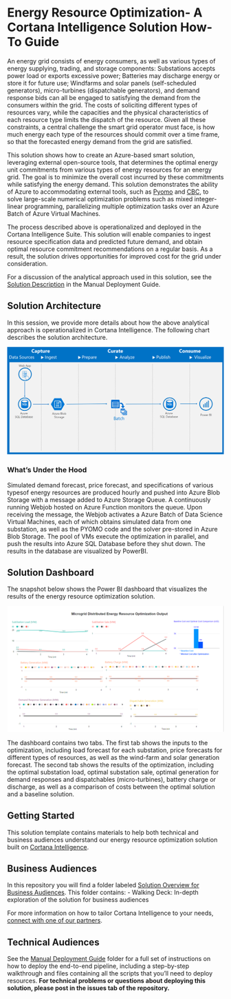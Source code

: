 # Energy Resource Optimization- A Cortana Intelligence Solution How-To Guide

An energy grid consists of energy consumers, as well as various types of energy supplying, trading, and storage components: Substations accepts power load or exports excessive power; Batteries may discharge energy or store it for future use; Windfarms and solar panels (self-scheduled generators), micro-turbines (dispatchable generators), and demand response bids can all be engaged to satisfying the demand from the consumers within the grid. The costs of soliciting different types of resources vary, while the capacities and the physical characteristics of each resource type limits the dispatch of the resource. Given all these constraints, a central challenge the smart grid operator must face, is how much energy each type of the resources should commit over a time frame, so that the forecasted energy demand from the grid are satisfied.

This solution shows how to create an Azure-based smart solution, leveraging external open-source tools, that determines the optimal energy unit commitments from various types of energy resources for an energy grid. The goal is to minimize the overall cost incurred by these commitments while satisfying the energy demand. This solution demonstrates the ability of Azure to accommodating external tools, such as [Pyomo](http://www.pyomo.org/) and [CBC](https://projects.coin-or.org/Cbc), to solve large-scale numerical optimization problems such as mixed integer-linear programming, parallelizing multiple optimization tasks over an Azure Batch of Azure Virtual Machines.

The process described above is operationalized and deployed in the Cortana Intelligence Suite. This solution will enable companies to ingest resource specification data and predicted future demand, and obtain optimal resource commitment recommendations on a regular basis. As a result, the solution drives opportunities for improved cost for the grid under consideration.

For a discussion of the analytical approach used in this solution, see the [Solution Description](https://github.com/Azure/cortana-intelligence-resource-optimization/blob/master/Automated%20Deployment%20Guide/Solution%20Description.md) in the Manual Deployment Guide.

## Solution Architecture


In this session, we provide more details about how the above analytical approach is operationalized in Cortana Intelligence. The following chart describes the solution architecture.

![Architecture Diagram](Manual%20Deployment%20Guide/Figures/resourceOptArchitecture.png)


### What’s Under the Hood

Simulated demand forecast, price forecast, and specifications of various typesof energy resources are produced hourly and pushed into Azure Blob Storage with a message added to Azure Storage Queue. A continuously running Webjob hosted on Azure Function monitors the queue. Upon receiving the message, the Webjob activates a Azure Batch of Data Science Virtual Machines, each of which obtains simulated data from one substation, as well as the PYOMO code and the solver pre-stored in Azure Blob Storage. The pool of VMs execute the optimization in parallel, and push the results into Azure SQL Database before they shut down. The results in the database are visualized by PowerBI.

## Solution Dashboard

The snapshot below shows the Power BI dashboard that visualizes the results of
the energy resource optimization solution.

![Dashboard](Manual%20Deployment%20Guide/Figures/PowerBI-11.png)


The dashboard contains two tabs. The first tab shows the inputs to the optimization, including load forecast for each substation, price forecasts for different types of resources, as well as the wind-farm and solar generation forecast. The second tab shows the results of the optimization, including the optimal substation load, optimal substation sale, optimal generation for demand responses and dispatchables (micro-turbines), battery charge or discharge, as well as a comparison of costs between the optimal solution and a baseline
solution.

## Getting Started

This solution template contains materials to help both technical and business audiences understand our energy resource optimization solution built on [Cortana Intelligence](https://www.microsoft.com/en-us/server-cloud/cortana-intelligence-suite/Overview.aspx).

## Business Audiences

In this repository you will find a folder labeled [Solution Overview for Business Audiences](https://github.com/Azure/cortana-intelligence-resource-optimization/tree/master/Solution%20Overview%20for%20Business%20Audiences).
This folder contains: - Walking Deck: In-depth exploration of the solution for business audiences

For more information on how to tailor Cortana Intelligence to your needs, [connect with one of our partners](http://aka.ms/CISFindPartner).

## Technical Audiences


See the [Manual Deployment Guide](https://github.com/Azure/cortana-intelligence-resource-optimization/tree/master/Manual%20Deployment%20Guide) folder for a full set of instructions on how to deploy the end-to-end pipeline, including a step-by-step walkthrough and files containing all the scripts that you’ll need to deploy resources. **For technical problems or questions about deploying this solution, please post in the issues tab of the repository.**
